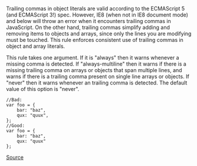 Trailing commas in object literals are valid according to the ECMAScript 5 (and ECMAScript 3!) spec. However, IE8 (when not in IE8 document mode) and below will throw an error when it encounters trailing commas in JavaScript.
On the other hand, trailing commas simplify adding and removing items to objects and arrays, since only the lines you are modifying must be touched.
This rule enforces consistent use of trailing commas in object and array literals.

This rule takes one argument. If it is "always" then it warns whenever a missing comma is detected. If "always-multiline" then it warns if there is a missing trailing comma on arrays or objects that span multiple lines, and warns if there is a trailing comma present on single line arrays or objects. If "never" then it warns whenever an trailing comma is detected. The default value of this option is "never".

```
//Bad:
var foo = {
    bar: "baz",
    qux: "quux",
};
//Good:
var foo = {
    bar: "baz",
    qux: "quux"
};
```

[Source](http://eslint.org/docs/rules/comma-dangle)
